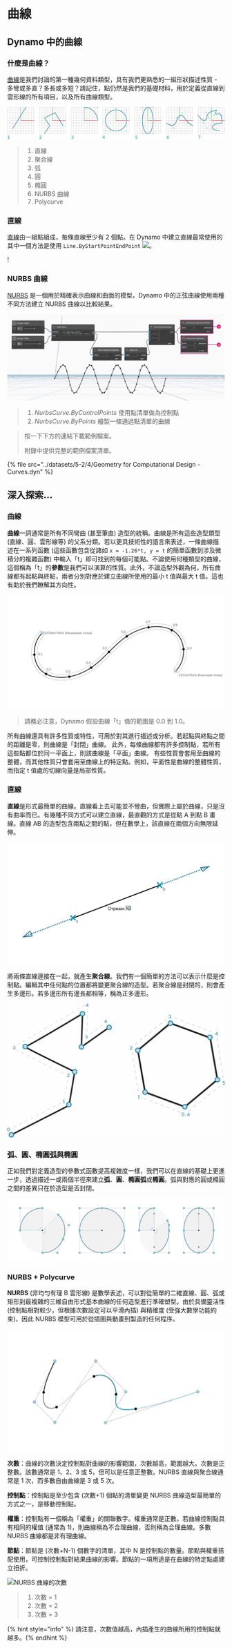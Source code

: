 # 曲線

## Dynamo 中的曲線

### 什麼是曲線？

[曲線](4-curves.md#deep-dive-into...)是我們討論的第一種幾何資料類型，具有我們更熟悉的一組形狀描述性質 - 多彎或多直？多長或多短？請記住，點仍然是我們的基礎材料，用於定義從直線到雲形線的所有項目，以及所有曲線類型。

![曲線類型](../images/5-2/4/CurveTypes.jpg)

> 1. 直線
> 2. 聚合線
> 3. 弧
> 4. 圓
> 5. 橢圓
> 6. NURBS 曲線
> 7. Polycurve

### 直線

[直線](4-curves.md#lines)由一組點組成，每條直線至少有 2 個點。在 Dynamo 中建立直線最常使用的其中一個方法是使用 `Line.ByStartPointEndPoint` ![](images/5-2/4/Linebystartpointendpoint.jpg)。

\![](<../images/5-2/4/curves - line by start point end point (1).jpg>)

### NURBS 曲線

[NURBS](4-curves.md#nurbs-+-polycurves) 是一個用於精確表示曲線和曲面的模型。Dynamo 中的正弦曲線使用兩種不同方法建立 NURBS 曲線以比較結果。

![](../images/5-2/4/curves-NurbsCurves.jpg)

> 1. _NurbsCurve.ByControlPoints_ 使用點清單做為控制點
> 2. _NurbsCurve.ByPoints_ 繪製一條通過點清單的曲線

> 按一下下方的連結下載範例檔案。
>
> 附錄中提供完整的範例檔案清單。

{% file src="../datasets/5-2/4/Geometry for Computational Design - Curves.dyn" %}

## 深入探索...

### 曲線

**曲線**一詞通常是所有不同彎曲 (甚至筆直) 造型的統稱。曲線是所有這些造型類型 (直線、圓、雲形線等) 的父系分類。若以更具技術性的語言來表述，一條曲線描述在一系列函數 (這些函數包含從諸如 `x = -1.26*t, y = t` 的簡單函數到涉及微積分的複雜函數) 中輸入「t」即可找到的每個可能點。不論使用何種類型的曲線，這個稱為「t」的**參數**是我們可以演算的性質。此外，不論造型外觀為何，所有曲線都有起點與終點，兩者分別對應於建立曲線所使用的最小 t 值與最大 t 值。這也有助於我們瞭解其方向性。

![曲線參數](../images/5-2/4/CurveParameter.jpg)

> 請務必注意，Dynamo 假設曲線「t」值的範圍是 0.0 到 1.0。

所有曲線還具有許多性質或特性，可用於對其進行描述或分析。若起點與終點之間的距離是零，則曲線是「封閉」曲線。 此外，每條曲線都有許多控制點，若所有這些點都位於同一平面上，則該曲線是「平面」曲線。 有些性質會套用至曲線的整體，而其他性質只會套用至曲線上的特定點。例如，平面性是曲線的整體性質，而指定 t 值處的切線向量是局部性質。

### 直線

**直線**是形式最簡單的曲線。直線看上去可能並不彎曲，但實際上屬於曲線，只是沒有曲率而已。有幾種不同方式可以建立直線，最直觀的方式是從點 A 到點 B 畫線。直線 AB 的造型包含兩點之間的點，但在數學上，該直線在兩個方向無限延伸。

![直線](../images/5-2/4/Line.jpg)

將兩條直線連接在一起，就產生**聚合線**。我們有一個簡單的方法可以表示什麼是控制點。編輯其中任何點的位置都將變更聚合線的造型。若聚合線是封閉的，則會產生多邊形。若多邊形所有邊長都相等，稱為正多邊形。

![聚合線 + 多邊形](../images/5-2/4/Polyline.jpg)

### 弧、圓、橢圓弧與橢圓

正如我們對定義造型的參數式函數提高複雜度一樣，我們可以在直線的基礎上更進一步，透過描述一或兩個半徑來建立**弧**、**圓**、**橢圓弧**或**橢圓**。弧與對應的圓或橢圓之間的差異只在於造型是否封閉。

![弧 + 圓](../images/5-2/4/Arcs+Circles.jpg)

### NURBS + Polycurve

**NURBS** (非均勻有理 B 雲形線) 是數學表述，可以對從簡單的二維直線、圓、弧或矩形到最複雜的三維自由形式基本曲線的任何造型進行準確塑型。由於具備靈活性 (控制點相對較少，但根據次數設定可以平滑內插) 與精確度 (受強大數學功能約束)，因此 NURBS 模型可用於從插圖與動畫到製造的任何程序。

![NURBS 曲線](../images/5-2/4/NURBScurve.jpg)

**次數**：曲線的次數決定控制點對曲線的影響範圍，次數越高，範圍越大。次數是正整數。該數通常是 1、2、3 或 5，但可以是任意正整數。NURBS 直線與聚合線通常是 1 次，而多數自由曲線是 3 或 5 次。

**控制點**：控制點是至少包含 (次數+1) 個點的清單變更 NURBS 曲線造型最簡單的方式之一，是移動控制點。

**權重**：控制點有一個稱為「權重」的關聯數字。權重通常是正數。若曲線控制點具有相同的權值 (通常為 1)，則曲線稱為不合理曲線，否則稱為合理曲線。多數 NURBS 曲線都是非有理曲線。

**節點**：節點是 (次數+N-1) 個數字的清單，其中 N 是控制點的數量。節點與權重搭配使用，可控制控制點對結果曲線的影響。節點的一項用途是在曲線的特定點處建立扭折。

![NURBS 曲線的次數](../images/5-2/4/NURBScurve\_Degree.jpg)

> 1. 次數 = 1
> 2. 次數 = 2
> 3. 次數 = 3

{% hint style="info" %} 請注意，次數值越高，內插產生的曲線所用的控制點就越多。{% endhint %}
